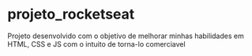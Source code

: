 # projeto_rocketseat
Projeto desenvolvido com o objetivo de melhorar minhas habilidades em HTML, CSS e JS com o intuito de torna-lo comerciavel 

